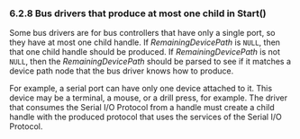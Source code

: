   <!--- @file
  6.2.8 Bus drivers that produce at most one child in Start()

  Copyright (c) 2012-2018, Intel Corporation. All rights reserved.<BR>

  Redistribution and use in source (original document form) and 'compiled'
  forms (converted to PDF, epub, HTML and other formats) with or without
  modification, are permitted provided that the following conditions are met:

  1) Redistributions of source code (original document form) must retain the
     above copyright notice, this list of conditions and the following
     disclaimer as the first lines of this file unmodified.

  2) Redistributions in compiled form (transformed to other DTDs, converted to
     PDF, epub, HTML and other formats) must reproduce the above copyright
     notice, this list of conditions and the following disclaimer in the
     documentation and/or other materials provided with the distribution.

  THIS DOCUMENTATION IS PROVIDED BY TIANOCORE PROJECT "AS IS" AND ANY EXPRESS OR
  IMPLIED WARRANTIES, INCLUDING, BUT NOT LIMITED TO, THE IMPLIED WARRANTIES OF
  MERCHANTABILITY AND FITNESS FOR A PARTICULAR PURPOSE ARE DISCLAIMED. IN NO
  EVENT SHALL TIANOCORE PROJECT  BE LIABLE FOR ANY DIRECT, INDIRECT, INCIDENTAL,
  SPECIAL, EXEMPLARY, OR CONSEQUENTIAL DAMAGES (INCLUDING, BUT NOT LIMITED TO,
  PROCUREMENT OF SUBSTITUTE GOODS OR SERVICES; LOSS OF USE, DATA, OR PROFITS;
  OR BUSINESS INTERRUPTION) HOWEVER CAUSED AND ON ANY THEORY OF LIABILITY,
  WHETHER IN CONTRACT, STRICT LIABILITY, OR TORT (INCLUDING NEGLIGENCE OR
  OTHERWISE) ARISING IN ANY WAY OUT OF THE USE OF THIS DOCUMENTATION, EVEN IF
  ADVISED OF THE POSSIBILITY OF SUCH DAMAGE.

-->

### 6.2.8 Bus drivers that produce at most one child in Start()

Some bus drivers are for bus controllers that have only a single port, so they
have at most one child handle. If _RemainingDevicePath_ is `NULL`, then that
one child handle should be produced. If _RemainingDevicePath_ is not `NULL`,
then the _RemainingDevicePath_ should be parsed to see if it matches a device
path node that the bus driver knows how to produce.

For example, a serial port can have only one device attached to it. This device
may be a terminal, a mouse, or a drill press, for example. The driver that
consumes the Serial I/O Protocol from a handle must create a child handle with
the produced protocol that uses the services of the Serial I/O Protocol.
